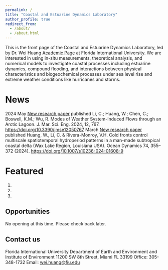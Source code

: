 ```yaml
---
permalink: /
title: "Coastal and Estuarine Dynamics Laboratory"
author_profile: true
redirect_from: 
  - /about/
  - /about.html
---
```


This is the front page of the Coastal and Estuarine Dynamics Laboratory, led by Dr. Wei Huang [Academic Page](https://case.fiu.edu/about/directory/profiles/wei-huang.html) at Florida International University. 
We are interested in using in-situ measurements, theoretical analysis, and numerical models to investigate coastal processes including estuarine dynamics, compound flooding, and interactions between physical characteristics and biogeochemical processes under sea level rise and extreme weather conditions like hurricanes and storms.

News
======
2024
May
[New research paper](https://doi.org/10.3390/jmse12050767) published
Li, C.; Huang, W.; Chen, C.; Boswell, K.M.; Wu, R. Modes of Weather System-Induced Flows through an Arctic Lagoon. J. Mar. Sci. Eng. 2024, 12, 767. https://doi.org/10.3390/jmse12050767
March
[New research paper](https://doi.org/10.1007/s10236-024-01608-9) published
Huang, W., Li, C. & Rivera-Monroy, V.H. Cold fronts control multiscale spatiotemporal hydroperiod patterns in a man-made subtropical coastal delta (Wax Lake Region, Louisiana USA). Ocean Dynamics 74, 355–372 (2024). https://doi.org/10.1007/s10236-024-01608-9


Featured
======
1.
1.
1.

Opportunities
------
No opening at this time. Please check back later.

Contact us
------
Florida International University
Department of Earth and Environment and
Institute of Environment
11200 SW 8th Street, Miami FL 33199
Office: 305-348-1732
Email: wei.huang@fiu.edu
